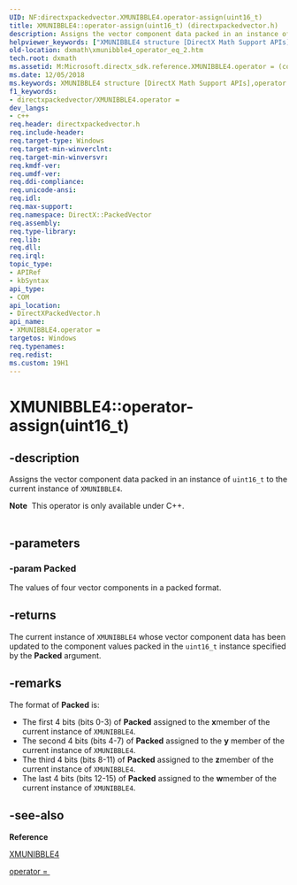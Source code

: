 ```yaml
---
UID: NF:directxpackedvector.XMUNIBBLE4.operator-assign(uint16_t)
title: XMUNIBBLE4::operator-assign(uint16_t) (directxpackedvector.h)
description: Assigns the vector component data packed in an instance of uint16_t to the current instance of XMUNIBBLE4.helpviewer_keywords: ["XMUNIBBLE4 structure [DirectX Math Support APIs]","operator = method","XMUNIBBLE4.operator =(const uint16_t)","XMUNIBBLE4.operator-assign(uint16_t)","XMUNIBBLE4.operator=","XMUNIBBLE4::operator-assign(uint16_t)","XMUNIBBLE4::operator=","dxmath.xmunibble4_operator_eq_2","operator = method [DirectX Math Support APIs]","operator = method [DirectX Math Support APIs]","XMUNIBBLE4 structure","operator="]
old-location: dxmath\xmunibble4_operator_eq_2.htm
tech.root: dxmath
ms.assetid: M:Microsoft.directx_sdk.reference.XMUNIBBLE4.operator = (const uint16_t)
ms.date: 12/05/2018
ms.keywords: XMUNIBBLE4 structure [DirectX Math Support APIs],operator = method, XMUNIBBLE4.operator =(const uint16_t), XMUNIBBLE4.operator-assign(uint16_t), XMUNIBBLE4.operator=, XMUNIBBLE4::operator-assign(uint16_t), XMUNIBBLE4::operator=, dxmath.xmunibble4_operator_eq_2, operator = method [DirectX Math Support APIs], operator = method [DirectX Math Support APIs],XMUNIBBLE4 structure, operator=
f1_keywords:
- directxpackedvector/XMUNIBBLE4.operator =
dev_langs:
- c++
req.header: directxpackedvector.h
req.include-header: 
req.target-type: Windows
req.target-min-winverclnt: 
req.target-min-winversvr: 
req.kmdf-ver: 
req.umdf-ver: 
req.ddi-compliance: 
req.unicode-ansi: 
req.idl: 
req.max-support: 
req.namespace: DirectX::PackedVector
req.assembly: 
req.type-library: 
req.lib: 
req.dll: 
req.irql: 
topic_type:
- APIRef
- kbSyntax
api_type:
- COM
api_location:
- DirectXPackedVector.h
api_name:
- XMUNIBBLE4.operator =
targetos: Windows
req.typenames: 
req.redist: 
ms.custom: 19H1
---
```


# XMUNIBBLE4::operator-assign(uint16_t)


## -description


Assigns the vector component data packed in an instance of <code>uint16_t</code> to the current
	instance of <code>XMUNIBBLE4</code>.
<div class="alert"><b>Note</b>  This operator is only available under C++.
    </div><div> </div>

## -parameters




### -param Packed

The values of four vector components in a packed format.		
	    


## -returns



The current instance of <code>XMUNIBBLE4</code> whose vector component data has been
		updated to the component values packed in the <code>uint16_t</code> instance specified
		by the <b>Packed</b> argument.
	    




## -remarks



The format of <b>Packed</b> is:
	

<ul>
<li>
The first 4 bits (bits 0-3) of <b>Packed</b> assigned to the <b>x</b>member of the current instance of <code>XMUNIBBLE4</code>.
		

</li>
<li>
The second 4 bits (bits 4-7) of <b>Packed</b> assigned to the
		    <b>y</b> member of the current instance of <code>XMUNIBBLE4</code>.
		

</li>
<li>
The third 4 bits (bits 8-11) of <b>Packed</b> assigned to the <b>z</b>member of the current instance of <code>XMUNIBBLE4</code>.
		

</li>
<li>
The last 4 bits (bits 12-15) of <b>Packed</b> assigned to the <b>w</b>member of the current instance of <code>XMUNIBBLE4</code>.
		

</li>
</ul>



## -see-also




<b>Reference</b>



<a href="https://msdn.microsoft.com/12807b12-3f95-49fd-949c-f29eee2f44c3">XMUNIBBLE4</a>



<a href="https://msdn.microsoft.com/03b4f870-696e-4719-8115-9becb307dd10">operator = </a>
 

 

